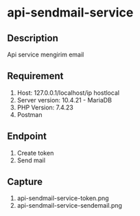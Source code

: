 # api-sendmail-service
## Description
Api service mengirim email

## Requirement
1. Host: 127.0.0.1/localhost/ip hostlocal
2. Server version: 10.4.21 - MariaDB
3. PHP Version: 7.4.23
4. Postman

## Endpoint
1. Create token
2. Send mail

## Capture
1. api-sendmail-service-token.png
2. api-sendmail-service-sendemail.png
